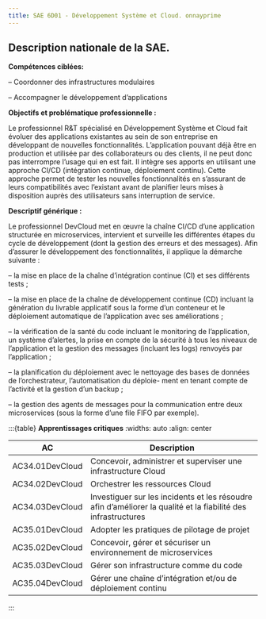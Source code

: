 ```yaml
---
title: SAE 6D01 - Développement Système et Cloud. onnayprime
---
```

## Description nationale de la SAE.

**Compétences ciblées:**

– Coordonner des infrastructures modulaires

– Accompagner le développement d’applications

**Objectifs et problématique professionnelle :**

Le professionnel R&T spécialisé en Développement Système et Cloud fait évoluer des applications existantes au sein de
son entreprise en développant de nouvelles fonctionnalités. L’application pouvant déjà être en production et utilisée par des
collaborateurs ou des clients, il ne peut donc pas interrompre l’usage qui en est fait. Il intègre ses apports en utilisant une
approche CI/CD (intégration continue, déploiement continu). Cette approche permet de tester les nouvelles fonctionnalités
en s’assurant de leurs compatibilités avec l’existant avant de planifier leurs mises à disposition auprès des utilisateurs sans
interruption de service.

**Descriptif générique :**

Le professionnel DevCloud met en œuvre la chaîne CI/CD d’une application structurée en microservices, intervient et surveille
les différentes étapes du cycle de développement (dont la gestion des erreurs et des messages). Afin d’assurer le développement des fonctionnalités, il applique la démarche suivante :

– la mise en place de la chaîne d’intégration continue (CI) et ses différents tests ;

– la mise en place de la chaîne de développement continue (CD) incluant la génération du livrable applicatif sous la forme
d’un conteneur et le déploiement automatique de l’application avec ses améliorations ;

– la vérification de la santé du code incluant le monitoring de l’application, un système d’alertes, la prise en compte de la
sécurité à tous les niveaux de l’application et la gestion des messages (incluant les logs) renvoyés par l’application ;

– la planification du déploiement avec le nettoyage des bases de données de l’orchestrateur, l’automatisation du déploie-
ment en tenant compte de l’activité et la gestion d’un backup ;

– la gestion des agents de messages pour la communication entre deux microservices (sous la forme d’une file FIFO par
exemple).


:::{table} **Apprentissages critiques**
:widths: auto
:align: center

|AC              | Description | 
|----------------|-------------|
|AC34.01DevCloud | Concevoir, administrer et superviser une infrastructure Cloud|
|AC34.02DevCloud | Orchestrer les ressources Cloud|
|AC34.03DevCloud | Investiguer sur les incidents et les résoudre afin d’améliorer la qualité et la fiabilité des infrastructures|
|AC35.01DevCloud | Adopter les pratiques de pilotage de projet|
|AC35.02DevCloud | Concevoir, gérer et sécuriser un environnement de microservices|
|AC35.03DevCloud | Gérer son infrastructure comme du code|
|AC35.04DevCloud | Gérer une chaîne d’intégration et/ou de déploiement continu|
:::

